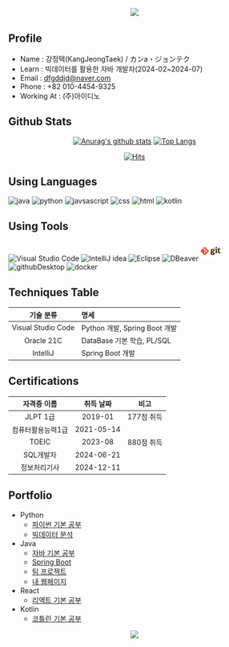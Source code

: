 <p align='center'>
  <a href="https://github.com/KangJeongTaek">
    <img src="https://capsule-render.vercel.app/api?type=waving&color=gradient&fontColor=FFFFFF&height=250&section=header&text=KangJeongTaek's%20GitHub&fontSize=40&animation=fadeIn"/>
  </a>
</p>

## Profile
- Name : 강정택(KangJeongTaek) / カンa・ジョンテク
- Learn : 빅데이터를 활용한 자바 개발자(2024-02~2024-07)
- Email : dfgddjd@naver.com
- Phone : +82 010-4454-9325
- Working At : (주)아이디노

## Github Stats
<div align=center>
  
[![Anurag's github stats](https://github-readme-stats.vercel.app/api?username=KangJeongTaek)](https://github.com/anuraghazra/github-readme-stats) [![Top Langs](https://github-readme-stats.vercel.app/api/top-langs/?username=KangJeongTaek&layout=compact)](https://github.com/anuraghazra/github-readme-stats)

  
[![Hits](https://hits.seeyoufarm.com/api/count/incr/badge.svg?url=https%3A%2F%2Fgithub.com%2FKangJeongTaek&count_bg=%2379C83D&title_bg=%23555555&icon=&icon_color=%23E7E7E7&title=visitors&edge_flat=true)](https://hits.seeyoufarm.com)

</div>

## Using Languages
<p align='left'>
  <img height="40" src="https://img.icons8.com/?size=100&id=Pd2x9GWu9ovX&format=png&color=000000" title="java">
  <img height="40" src="https://img.icons8.com/?size=100&id=13441&format=png&color=000000" title="python">
  <img height="40" src="https://img.icons8.com/?size=100&id=108784&format=png&color=000000" title="javsascript">
  <img height="40" src="https://img.icons8.com/?size=100&id=21278&format=png&color=000000" title="css">
  <img height="40" src="https://img.icons8.com/?size=100&id=20909&format=png&color=000000" title="html">
  <img height="40" src="https://img.icons8.com/?size=100&id=ZoxjA0jZDdFZ&format=png&color=000000" title="kotlin">
</p>

## Using Tools
<p align='left'>
  <img height="40" src="https://img.icons8.com/fluent/48/000000/visual-studio-code-2019.png" title="Visual Studio Code">
  <img height="40" src="https://img.icons8.com/?size=100&id=61466&format=png&color=000000" title="IntelliJ idea">
  <img height="40" src="https://img.icons8.com/?size=100&id=w1uD6vtDitjr&format=png&color=000000" title="Eclipse">
  <img height="40" src="https://img.icons8.com/?size=100&id=kjaF4LlvyR6g&format=png&color=000000" title="DBeaver">
  <img height="40" src="https://github.com/Pythunder/explore/blob/80688e429a7d4ef2fca1e82350fe8e3517d3494d/topics/git/git.png" title="git">
  <img height="40" src="https://img.icons8.com/?size=100&id=E2KVOMc77Geo&format=png&color=000000" title="githubDesktop">
  <img height="40" src="https://img.icons8.com/?size=100&id=22813&format=png&color=000000" title="docker">
</p>

## Techniques Table
| 기술 분류 | 명세 |
|:---:|:---|
|Visual Studio Code| Python 개발, Spring Boot 개발|
|Oracle 21C| DataBase 기본 학습, PL/SQL |
|IntelliJ| Spring Boot 개발|

## Certifications
|자격증 이름|취득 날짜|비고|
|:--:|:--:|:--:|
|JLPT 1급|2019-01|177점 취득|
|컴퓨터활용능력1급|2021-05-14||
|TOEIC|2023-08|880점 취득|
|SQL개발자|2024-06-21||
|정보처리기사|2024-12-11||

## Portfolio
- Python
  - [파이썬 기본 공부](https://github.com/KangJeongTaek/java-bigdata-2024-Python) 
  - [빅데이터 분석](https://github.com/KangJeongTaek/bigdata-analysis-2024)
- Java
  - [자바 기본 공부](https://github.com/KangJeongTaek/java-bigdata-2024-Java)
  - [Spring Boot](https://github.com/KangJeongTaek/springboot-2024)
  - [팀 프로젝트](https://github.com/PUK-Java/PUK-Groupware)
  - [내 웹페이지](http://223.130.128.216/)
- React
  - [리액트 기본 공부](https://github.com/KangJeongTaek/2024-React-base)
- Kotlin
  - [코틀린 기본 공부](https://github.com/KangJeongTaek/test-kotlin) 




<p align='center'>
  <a href="https://github.com/KangJeongTaek">
    <img src="https://capsule-render.vercel.app/api?type=waving&color=gradient&fontColor=FFFFFF&height=180&section=footer&text=Thank%20You&fontSize=40&animation=fadeIn"/>
  </a>
</p>
